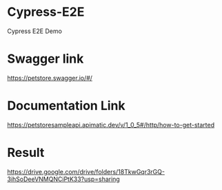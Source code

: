 # Cypress-E2E
Cypress E2E Demo

# Swagger link
https://petstore.swagger.io/#/

# Documentation Link
https://petstoresampleapi.apimatic.dev/v/1_0_5#/http/how-to-get-started

# Result
https://drive.google.com/drive/folders/18TkwGqr3rGQ-3ihSoDeeVNMQNCiPtK33?usp=sharing
